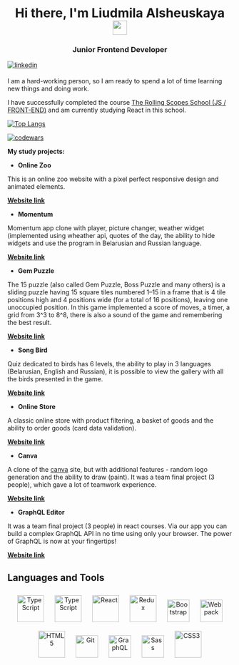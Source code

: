 <h1 align="center">Hi there, I'm Liudmila Alsheuskaya 
<img src="https://github.com/blackcater/blackcater/raw/main/images/Hi.gif" height="32"/></h1>
<h3 align="center">Junior Frontend Developer</h3>
<a href="https://www.linkedin.com/in/liudmila-alsheuskaya-1710aa200/" target="_blank">
<img src=https://img.shields.io/badge/linkedin-%231E77B5.svg?&style=for-the-badge&logo=linkedin&logoColor=white alt=linkedin style="margin-bottom: 5px;" />
</a> 
<p>I am a hard-working person, so I am ready to spend a lot of time learning new things and doing work.</p>
<p>I have successfully completed the course <a href="https://app.rs.school/certificate/ihvkeupf" target="_blank">The Rolling Scopes School (JS / FRONT-END)</a> and am currently studying React in this school.</p>

[![Top Langs](https://github-readme-stats.vercel.app/api/top-langs/?username=milsevka&layout=compact)](https://github.com/milsevka/github-readme-stats)

[![codewars](https://www.codewars.com/users/milsevka/badges/large)](https://www.codewars.com/users/milsevka)

**My study projects:**

- **Online Zoo**

This is an online zoo website with a pixel perfect responsive design and animated elements.

**<a href="https://rolling-scopes-school.github.io/milsevka-JSFE2022Q3/online-zoo/pages/main/index.html" target="_blank">Website link</a>**

- **Momentum**

Momentum app clone with player, picture changer, weather widget (implemented using wheather api, quotes of the day, the ability to hide widgets and use the program in Belarusian and Russian language.

**<a href="https://milsevka-momentum.netlify.app/" target="_blank">Website link</a>**

- **Gem Puzzle**

The 15 puzzle (also called Gem Puzzle, Boss Puzzle and many others) is a sliding puzzle having 15 square tiles numbered 1–15 in a frame that is 4 tile positions high and 4 positions wide (for a total of 16 positions), leaving one unoccupied position. In this game implemented a score of moves, a timer, a grid from 3^3 to 8^8, there is also a sound of the game and remembering the best result.

**<a href="https://milsevka-gem-puzzle.netlify.app/" target="_blank">Website link</a>**

- **Song Bird**

Quiz dedicated to birds has 6 levels, the ability to play in 3 languages (Belarusian, English and Russian), it is possible to view the gallery with all the birds presented in the game.

**<a href="https://song-bird-milsevka.netlify.app/" target="_blank">Website link</a>**

- **Online Store**

A classic online store with product filtering, a basket of goods and the ability to order goods (card data validation).

**<a href="https://milsevka-online-store.netlify.app/" target="_blank">Website link</a>**

- **Canva**

A clone of the <a href="https://www.canva.com/ru_ru/" target="_blank">canva</a> site, but with additional features - random logo generation and the ability to draw (paint). It was a team final project (3 people), which gave a lot of teamwork experience.

**<a href="https://rs-clone-canva.netlify.app/#main-page/" target="_blank">Website link</a>**

- **GraphQL Editor**

It was a team final project (3 people) in react courses. Via our app you can build a complex GraphQL API in no time using only your browser. The power of GraphQL is now at your fingertips!

**<a href="https://graphi-ql.vercel.app/" target="_blank">Website link</a>**


## Languages and Tools  
<div align="center">  
  <a href="https://www.javascript.com/" target="_blank"><img style="margin: 10px" src="https://profilinator.rishav.dev/skills-assets/javascript-original.svg" alt="TypeScript" height="60" /></a>  
  <a href="[https://www.javascript.com/](https://www.typescriptlang.org/)" target="_blank"><img style="margin: 10px" src="https://profilinator.rishav.dev/skills-assets/typescript-original.svg" alt="TypeScript" height="60" /></a>  
<a href="https://reactjs.org/" target="_blank"><img style="margin: 10px" src="https://profilinator.rishav.dev/skills-assets/react-original-wordmark.svg" alt="React" height="60" /></a>  
<a href="https://redux.js.org/" target="_blank"><img style="margin: 10px" src="https://profilinator.rishav.dev/skills-assets/redux-original.svg" alt="Redux" height="60" /></a>
<a href="https://getbootstrap.com/docs/3.4/javascript/" target="_blank"><img style="margin: 10px" src="https://profilinator.rishav.dev/skills-assets/bootstrap-plain.svg" alt="Bootstrap" height="50" /></a>  
<a href="https://webpack.js.org/" target="_blank"><img style="margin: 10px" src="https://profilinator.rishav.dev/skills-assets/webpack-original.svg" alt="Webpack" height="50" /></a>  
<a href="https://en.wikipedia.org/wiki/HTML5" target="_blank"><img style="margin: 10px" src="https://profilinator.rishav.dev/skills-assets/html5-original-wordmark.svg" alt="HTML5" height="60" /></a>
<a href="https://github.com/" target="_blank"><img style="margin: 10px" src="https://profilinator.rishav.dev/skills-assets/git-scm-icon.svg" alt="Git" height="50" /></a>  
<a href="https://graphql.org/" target="_blank"><img style="margin: 10px" src="https://profilinator.rishav.dev/skills-assets/graphql.png" alt="GraphQL" height="50" /></a>  
<a href="https://sass-lang.com/" target="_blank"><img style="margin: 10px" src="https://profilinator.rishav.dev/skills-assets/sass-original.svg" alt="Sass" height="50" /></a> 
<a href="https://www.w3schools.com/css/" target="_blank"><img style="margin: 10px" src="https://profilinator.rishav.dev/skills-assets/css3-original-wordmark.svg" alt="CSS3" height="60" /></a>
 </div>  
 

